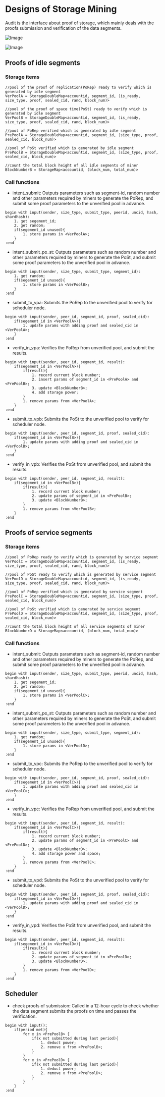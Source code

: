 # Designs of Storage Mining

Audit is the interface about proof of storage, which mainly deals with the proofs submission and verification of the data segments.

![Image](https://raw.githubusercontent.com/CESSProject/W3F-illustration/main/cess-v0.1.1/Substrate-Node-Template-2.png)


![Image](https://raw.githubusercontent.com/CESSProject/W3F-illustration/main/cess-v0.1.1/segmentbook.png)

## Proofs of idle segments

### Storage items

```
//pool of the proof of replication(PoRep) ready to verify which is generated by idle segment
VerPoolA = StorageDoubleMap<accountid, segment_id, (is_ready, size_type, proof, sealed_cid, rand, block_num)>

//pool of the proof of space time(PoSt) ready to verify which is generated by idle segment
VerPoolB = StorageDoubleMap<accountid, segment_id, (is_ready, size_type, proof, sealed_cid, rand, block_num)>

//pool of PoRep verified which is generated by idle segment
PrePoolA = StorageDoubleMap<accountid, segment_id, (size_type, proof, sealed_cid, block_num)>

//pool of PoSt verified which is generated by idle segment
PrePoolB = StorageDoubleMap<accountid, segment_id, (size_type, proof, sealed_cid, block_num)>

//count the total block height of all idle segments of miner
BlockNumberB = StorageMap<accountid, (block_num, total_num)>
```



### Call functions

- intent_submit: Outputs parameters such as segment-id, random number and other parameters required by miners to generate the PoRep, and submit some proof parameters to the unverified pool in advance.

```
begin with input(sender, size_type, submit_type, peerid, uncid, hash, shardhash):
	1. get segement_id;
	2. get random;
	if(segement_id unused){
		1. store params in <VerPoolA>;
	}
:end
```



- intent_submit_po_st: Outputs parameters such as random number and other parameters required by miners to generate the PoSt, and submit some proof parameters to the unverified pool in advance.

```
begin with input(sender, size_type, submit_type, segment_id):
	1. get random;
	if(segement_id unused){
		1. store params in <VerPoolB>;
	}
:end
```



- submit_to_vpa: Submits the PoRep to the unverified pool to verify for scheduler node.

```
begin with input(sender, peer_id, segment_id, proof, sealed_cid):
	if(segement_id in <VerPoolA>){
		1. update params with adding proof and sealed_cid in <VerPoolA>;
	}
:end
```



- verify_in_vpa: Verifies the PoRep from unverified pool, and submit the results.

```
begin with input(sender, peer_id, segment_id, result):
	if(segement_id in <VerPoolA>){
		if(result){
			1. record current block number;
			2. insert params of segment_id in <PrePoolA> and <PrePoolB>;
			3. update <BlockNumberB>;
			4. add storage power;
		}
		1. remove params from <VerPoolA>;
	} 
:end
```



- submit_to_vpb: Submits the PoSt to the unverified pool to verify for scheduler node.

```
begin with input(sender, peer_id, segment_id, proof, sealed_cid):
	if(segement_id in <VerPoolB>){
		1. update params with adding proof and sealed_cid in <VerPoolB>;
	}
:end
```



- verify_in_vpb: Verifies the PoSt from unverified pool, and submit the results.

```
begin with input(sender, peer_id, segment_id, result):
	if(segement_id in <VerPoolB>){
		if(result){
			1. record current block number;
			2. update params of segment_id in <PrePoolB>;
			3. update <BlockNumberB>;
		}
		1. remove params from <VerPoolB>;
	} 
:end
```



## Proofs of service segments

### Storage items

```
//pool of PoRep ready to verify which is generated by service segment
VerPoolC = StorageDoubleMap<accountid, segment_id, (is_ready, size_type, proof, sealed_cid, rand, block_num)>

//pool of PoSt ready to verify which is generated by service segment
VerPoolD = StorageDoubleMap<accountid, segment_id, (is_ready, size_type, proof, sealed_cid, rand, block_num)>

//pool of PoRep verified which is generated by service segment
PrePoolC = StorageDoubleMap<accountid, segment_id, (size_type, proof, sealed_cid, block_num)>

//pool of PoSt verified which is generated by service segment
PrePoolD = StorageDoubleMap<accountid, segment_id, (size_type, proof, sealed_cid, block_num)>

//count the total block height of all service segments of miner
BlockNumberD = StorageMap<accountid, (block_num, total_num)>
```



### Call functions

- intent_submit: Outputs parameters such as segment-id, random number and other parameters required by miners to generate the PoRep, and submit some proof parameters to the unverified pool in advance.

```
begin with input(sender, size_type, submit_type, peerid, uncid, hash, shardhash):
	1. get segement_id;
	2. get random;
	if(segement_id unused){
		1. store params in <VerPoolC>;
	}
:end
```



- intent_submit_po_st: Outputs parameters such as random number and other parameters required by miners to generate the PoSt, and submit some proof parameters to the unverified pool in advance.

```
begin with input(sender, size_type, submit_type, segment_id):
	1. get random;
	if(segement_id unused){
		1. store params in <VerPoolD>;
	}
:end
```



- submit_to_vpc: Submits the PoRep to the unverified pool to verify for scheduler node.

```
begin with input(sender, peer_id, segment_id, proof, sealed_cid):
	if(segement_id in <VerPoolC>){
		1. update params with adding proof and sealed_cid in <VerPoolC>;
	}
:end
```



- verify_in_vpc: Verifies the PoRep from unverified pool, and submit the results.

```
begin with input(sender, peer_id, segment_id, result):
	if(segement_id in <VerPoolC>){
		if(result){
			1. record current block number;
			2. update params of segment_id in <PrePoolC> and <PrePoolD>;
			3. update <BlockNumberD>;
			4. add storage power and space;
		}
		1. remove params from <VerPoolC>;
	} 
:end
```



- submit_to_vpd: Submits the PoSt to the unverified pool to verify for scheduler node.

```
begin with input(sender, peer_id, segment_id, proof, sealed_cid):
	if(segement_id in <VerPoolD>){
		1. update params with adding proof and sealed_cid in <VerPoolD>;
	}
:end
```



- verify_in_vpd: Verifies the PoSt from unverified pool, and submit the results.

```
begin with input(sender, peer_id, segment_id, result):
	if(segement_id in <VerPoolD>){
		if(result){
			1. record current block number;
			2. update params of segment_id in <PrePoolD>;
			3. update <BlockNumberD>;
		}
		1. remove params from <VerPoolD>;
	} 
:end
```



## Scheduler

- check proofs of submission: Called in a 12-hour cycle to check whether the data segment submits the proofs on time and passes the verification.

```
begin with input():
	if(period met){
		for x in <PrePoolB> {
			if(x not submitted during last period){
				1. deduct power;
				2. remove x from <PrePoolB>;
			}
		}
		for x in <PrePoolD> {
			if(x not submitted during last period){
				1. deduct power;
				2. remove x from <PrePoolD>;
			}
		}
	}
:end
```












